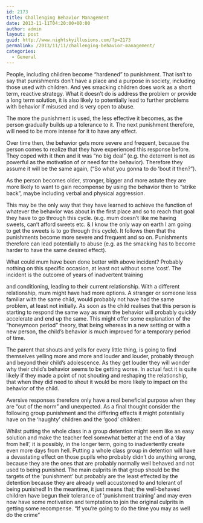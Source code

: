 ```yaml
---
id: 2173
title: Challenging Behavior Management
date: 2013-11-11T04:20:00+00:00
author: admin
layout: post
guid: http://www.nightskyillusions.com/?p=2173
permalink: /2013/11/11/challenging-behavior-management/
categories:
  - General
---
```

People, including children become &#8220;hardened&#8221; to punishment. That isn&#8217;t to say that punishments don&#8217;t have a place and a purpose in society, including those used with children. And yes smacking children does work as a short term, reactive strategy. What it doesn&#8217;t do is address the problem or provide a long term solution, it is also likely to potentially lead to further problems with behavior if misused and is very open to abuse.

The more the punishment is used, the less effective it becomes, as the person gradually builds up a tolerance to it. The next punishment therefore, will need to be more intense for it to have any effect.

Over time then, the behavior gets more severe and frequent, because the person comes to realize that they have experienced this response before. They coped with it then and it was &#8220;no big deal&#8221; (e.g. the deterrent is not as powerful as the motivation of or need for the behavior). Therefore they assume it will be the same again, (&#8220;So what you gonna to do &#8217;bout it then?&#8221;).

As the person becomes older, stronger, bigger and more astute they are more likely to want to gain recompense by using the behavior then to &#8220;strike back&#8221;, maybe including verbal and physical aggression.

This may be the only way that they have learned to achieve the function of whatever the behavior was about in the first place and so to reach that goal they have to go through this cycle. (e.g. mum doesn&#8217;t like me having sweets, can&#8217;t afford sweets etc. & I know the only way on earth I am going to get the sweets is to go through this cycle). It follows then that the punishments become more severe and frequent and so on. Punishments therefore can lead potentially to abuse (e.g. as the smacking has to become harder to have the same desired effect).

What could mum have been done better with above incident? Probably nothing on this specific occasion, at least not without some &#8216;cost&#8217;. The incident is the outcome of years of inadvertent training
  
and conditioning, leading to their current relationship. With a different relationship, mum might have had more options. A stranger or someone less familiar with the same child, would probably not have had the same problem, at least not initially. As soon as the child realises that this person is starting to respond the same way as mum the behavior will probably quickly accelerate and end up the same. This might offer some explanation of the &#8220;honeymoon period&#8221; theory, that being whereas in a new setting or with a new person, the child&#8217;s behavior is much improved for a temporary period of time.

The parent that shouts and yells for every little thing, is going to find themselves yelling more and more and louder and louder, probably through and beyond their child&#8217;s adolescence. As they get louder they will wonder why their child&#8217;s behavior seems to be getting worse. In actual fact it is quite likely if they made a point of not shouting and reshaping the relationship, that when they did need to shout it would be more likely to impact on the behavior of the child.

Aversive responses therefore only have a real beneficial purpose when they are &#8220;out of the norm&#8221; and unexpected. As a final thought consider the following group punishment and the differing effects it might potentially have on the &#8216;naughty&#8217; children and the &#8216;good&#8217; children:

Whilst putting the whole class in a group detention might seem like an easy solution and make the teacher feel somewhat better at the end of a &#8216;day from hell&#8217;, it is possibly, in the longer term, going to inadvertently create even more days from hell. Putting a whole class group in detention will have a devastating effect on those pupils who probably didn&#8217;t do anything wrong, because they are the ones that are probably normally well behaved and not used to being punished. The main culprits in that group should be the targets of the &#8216;punishment&#8217; but probably are the least effected by the detention because they are already well accustomed to and tolerant of being punished! In the meantime, it just means that; the well-behaved children have begun their tolerance of &#8216;punishment training&#8217; and may even now have some motivation and temptation to join the original culprits in getting some recompense. &#8220;If you&#8217;re going to do the time you may as well do the crime&#8221;
